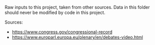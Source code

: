 Raw inputs to this project, taken from other sources.
Data in this folder should never be modified by code in this project.

Sources:
- https://www.congress.gov/congressional-record
- https://www.europarl.europa.eu/plenary/en/debates-video.html

